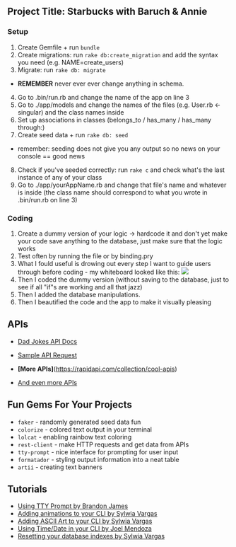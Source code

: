 ## Project Title: Starbucks with Baruch & Annie

### Setup
1. Create Gemfile + run `bundle`
2. Create migrations: run `rake db:create_migration` and add the syntax you need (e.g. NAME=create_users)
3. Migrate: run `rake db: migrate`
* **REMEMBER** never ever ever change anything in schema.
4. Go to .bin/run.rb and change the name of the app on line 3
5. Go to ./app/models and change the names of the files (e.g. User.rb <- singular) and the class names inside
6. Set up associations in classes (belongs_to / has_many / has_many through:)
7. Create seed data + run `rake db: seed`
* remember: seeding does not give you any output so no news on your console == good news
8. Check if you've seeded correctly: run `rake c` and check what's the last instance of any of your class 
9. Go to ./app/yourAppName.rb and change that file's name and whatever is inside (the class name should correspond to what you wrote in .bin/run.rb on line 3)

### Coding
1. Create a dummy version of your logic -> hardcode it and don't yet make your code save anything to the database, just make sure that the logic works
2. Test often by running the file or by binding.pry
3. What I fould useful is drowing out every step I want to guide users through before coding - my whiteboard looked like this:
![](Sunday.jpg)
4. Then I coded the dummy version (without saving to the database, just to see if all "if"s are working and all that jazz)
5. Then I added the database manipulations.
6. Then I beautified the code and the app to make it visually pleasing

## APIs

- [Dad Jokes API Docs](https://icanhazdadjoke.com/api)
- [Sample API Request](https://icanhazdadjoke.com/api#fetch-a-random-dad-joke)

- **[More APIs]**(https://rapidapi.com/collection/cool-apis)
- [And even more APIs](https://medium.com/@vicbergquist/18-fun-apis-for-your-next-project-8008841c7be9)

## Fun Gems For Your Projects
- `faker` - randomly generated seed data fun
- `colorize` - colored text output in your terminal
- `lolcat` - enabling rainbow text coloring
- `rest-client` - make HTTP requests and get data from APIs
- `tty-prompt` - nice interface for prompting for user input
- `formatador` - styling output information into a neat table
- `artii` - creating text banners

## Tutorials
- [Using TTY Prompt by Brandon James](https://medium.com/@brandonj2858/benefits-of-using-tty-prompt-for-my-first-project-e5cfbc598a62)
- [Adding animations to your CLI by Sylwia Vargas](https://medium.com/better-programming/add-an-animation-or-a-giph-to-your-ruby-cli-29952e8c46ea)
- [Adding ASCII Art to your CLI by Sylwia Vargas](https://medium.com/@sylwiavargas/adding-pictures-to-your-ruby-cli-4252b89823a)
- [Using Time/Date in your CLI by Joel Mendoza](https://medium.com/@joelmendza173/ruby-date-time-for-dummies-9f45518bab64)
- [Resetting your database indexes by Sylwia Vargas]()
